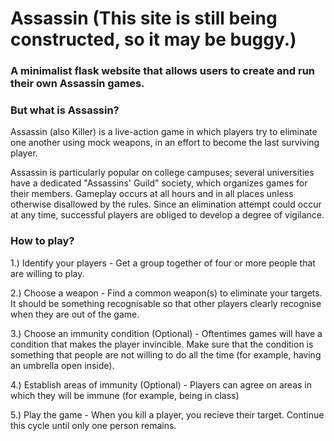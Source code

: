 # Assassin (This site is still being constructed, so it may be buggy.)

### A minimalist flask website that allows users to create and run their own Assassin games.

### But what is Assassin?

Assassin (also Killer) is a live-action game in which players try to eliminate one another using mock weapons, in an effort to become the last surviving player.

Assassin is particularly popular on college campuses; several universities have a dedicated "Assassins' Guild" society, which organizes games for their members. Gameplay occurs at all hours and in all places unless otherwise disallowed by the rules. Since an elimination attempt could occur at any time, successful players are obliged to develop a degree of vigilance.

### How to play?

1.) Identify your players - Get a group together of four or more people that are willing to play.

2.) Choose a weapon - Find a common weapon(s) to eliminate your targets. It should be something recognisable so that other players clearly recognise when they are out of the game.

3.) Choose an immunity condition (Optional) - Oftentimes games will have a condition that makes the player invincible. Make sure that the condition is something that people are not willing to do all the time (for example, having an umbrella open inside).

4.) Establish areas of immunity (Optional) - Players can agree on areas in which they will be immune (for example, being in class)

5.) Play the game - When you kill a player, you recieve their target. Continue this cycle until only one person remains.

